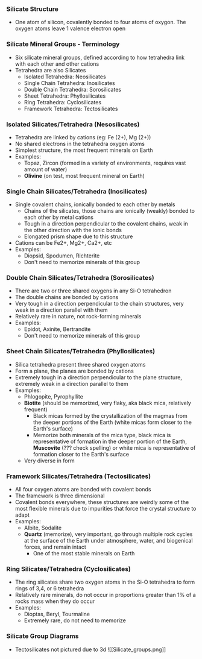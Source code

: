 ### Silicate Structure
 - One atom of silicon, covalently bonded to four atoms of oxygon. The oxygen atoms leave 1 valence electron open

### Silicate Mineral Groups - Terminology
 - Six silicate mineral groups, defined according to how tetrahedra link with each other and other cations
 - Tetrahedra are also Silicates
	 - Isolated Tetrahedra: Neosilicates
	 - Single Chain Tetrahedra: Inosilicates
	 - Double Chain Tetrahedra: Sorosilicates
	 - Sheet Tetrahedra: Phyllosilicates
	 - Ring Tetrahedra: Cyclosilicates
	 - Framework Tetrahedra: Tectosilicates

### Isolated Silicates/Tetrahedra (Nesosilicates)
 - Tetrahedra are linked by cations (eg: Fe (2+), Mg (2+))
 - No shared electrons in the tetrahedra oxygen atoms
 - Simplest structure, the most frequent minerals on Earth
 - Examples: 
	 - Topaz, Zircon (formed in a variety of environments, requires vast amount of water)
	 - **Olivine** (on test, most frequent mineral on Earth)

### Single Chain Silicates/Tetrahedra (Inosilicates)
 - Single covalent chains, ionically bonded to each other by metals
	 - Chains of the silicates, those chains are ionically (weakly) bonded to each other by metal cations
	 - Tough in a direction perpendicular to the covalent chains, weak in the other direction with the ionic bonds
	 - Elongated prism shape due to this structure
 - Cations can be Fe2+, Mg2+, Ca2+, etc
 - Examples:
	 - Diopsid, Spodumen, Richterite
	 - Don't need to memorize minerals of this group

### Double Chain Silicates/Tetrahedra (Sorosilicates)
 - There are two or three shared oxygens in any Si-O tetrahedron
 - The double chains are bonded by cations
 - Very tough in a direction perpendicular to the chain structures, very weak in a direction parallel with them
 - Relatively rare in nature, not rock-forming minerals
 - Examples:
	 - Epidot, Axinite, Bertrandite
	 - Don't need to memorize minerals of this group

### Sheet Chain Silicates/Tetrahedra (Phyllosilicates)
 - Silica tetrahedra present three shared oxygen atoms
 - Form a plane, the planes are bonded by cations
 - Extremely tough in a direction perpendicular to the plane structure, extremely weak in a direction parallel to them
 - Examples:
	 - Phlogopite, Pyrophyllite
	 - **Biotite** (should be memorized, very flaky, aka black mica, relatively frequent)
		 - Black micas formed by the crystallization of the magmas from the deeper portions of the Earth (white micas form closer to the Earth's surface)
		 - Memorize both minerals of the mica type, black mica is representative of formation in the deeper portion of the Earth, **Muscovite** (??? check spelling) or white mica is representative of formation closer to the Earth's surface
	 - Very diverse in form

### Framework Silicates/Tetrahedra (Tectosilicates)
 - All four oxygen atoms are bonded with covalent bonds
 - The framework is three dimensional
 - Covalent bonds everywhere, these structures are weirdly some of the most flexible minerals due to impurities that force the crystal structure to adapt
 - Examples:
	 - Albite, Sodalite
	 - **Quartz** (memorize), very important, go through multiple rock cycles at the surface of the Earth under atmosphere, water, and biogenical forces, and remain intact
		 - One of the most stable minerals on Earth

### Ring Silicates/Tetrahedra (Cyclosilicates)
 - The ring silicates share two oxygen atoms in the Si-O tetrahedra to form rings of 3,4, or 6 tetrahedra
 - Relatively rare minerals, do not occur in proportions greater than 1% of a rocks mass when they do occur
 - Examples:
	 - Dioptas, Beryl, Tourmaline
	 - Extremely rare, do not need to memorize

### Silicate Group Diagrams
 - Tectosilicates not pictured due to 3d
![[Silicate_groups.png]]